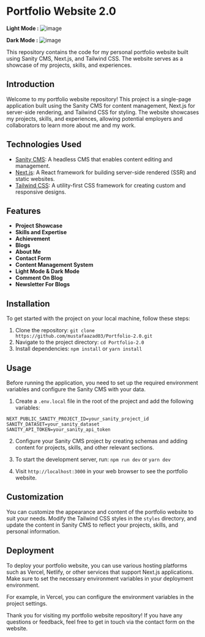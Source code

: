# Portfolio Website 2.0

**Light Mode :**
![image](https://github.com/mustafaazad03/Portfolio-2.0/assets/97380192/6a8c0a25-58ca-4dec-8d42-68410330d4ba)

**Dark Mode :** 
![image](https://github.com/mustafaazad03/Portfolio-2.0/assets/97380192/69e86701-043e-4e87-ba32-eade1d5c1af8)


This repository contains the code for my personal portfolio website built using Sanity CMS, Next.js, and Tailwind CSS. The website serves as a showcase of my projects, skills, and experiences.

## Introduction

Welcome to my portfolio website repository! This project is a single-page application built using the Sanity CMS for content management, Next.js for server-side rendering, and Tailwind CSS for styling. The website showcases my projects, skills, and experiences, allowing potential employers and collaborators to learn more about me and my work.

## Technologies Used

- [Sanity CMS](https://www.sanity.io/): A headless CMS that enables content editing and management.
- [Next.js](https://nextjs.org/): A React framework for building server-side rendered (SSR) and static websites.
- [Tailwind CSS](https://tailwindcss.com/): A utility-first CSS framework for creating custom and responsive designs.

## Features

- **Project Showcase**
- **Skills and Expertise**
- **Achievement**
- **Blogs**
- **About Me**
- **Contact Form**
- **Content Management System**
- **Light Mode & Dark Mode**
- **Comment On Blog**
- **Newsletter For Blogs**

## Installation

To get started with the project on your local machine, follow these steps:

1. Clone the repository: `git clone https://github.com/mustafaazad03/Portfolio-2.0.git`
2. Navigate to the project directory: `cd Portfolio-2.0`
3. Install dependencies: `npm install` or `yarn install`

## Usage

Before running the application, you need to set up the required environment variables and configure the Sanity CMS with your data.

1. Create a `.env.local` file in the root of the project and add the following variables:

```
NEXT_PUBLIC_SANITY_PROJECT_ID=your_sanity_project_id
SANITY_DATASET=your_sanity_dataset
SANITY_API_TOKEN=your_sanity_api_token
```

2. Configure your Sanity CMS project by creating schemas and adding content for projects, skills, and other relevant sections.

3. To start the development server, run: `npm run dev` or `yarn dev`

4. Visit `http://localhost:3000` in your web browser to see the portfolio website.

## Customization

You can customize the appearance and content of the portfolio website to suit your needs. Modify the Tailwind CSS styles in the `styles` directory, and update the content in Sanity CMS to reflect your projects, skills, and personal information.

## Deployment

To deploy your portfolio website, you can use various hosting platforms such as Vercel, Netlify, or other services that support Next.js applications. Make sure to set the necessary environment variables in your deployment environment.

For example, in Vercel, you can configure the environment variables in the project settings.

Thank you for visiting my portfolio website repository! If you have any questions or feedback, feel free to get in touch via the contact form on the website.
